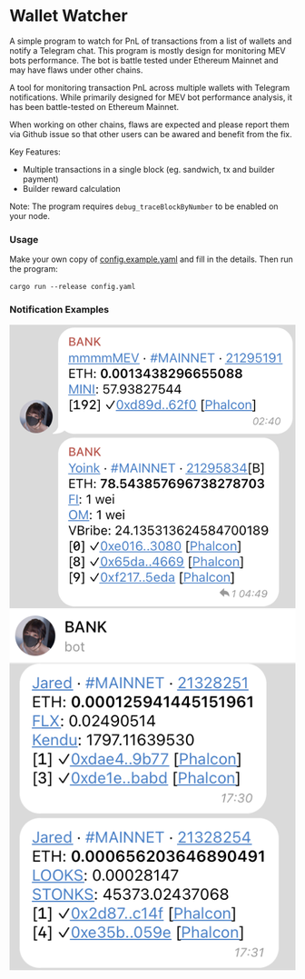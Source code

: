 # Wallet Watcher
A simple program to watch for PnL of transactions from a list of wallets and notify a Telegram chat. This program is mostly design for monitoring MEV bots performance. The bot is battle tested under Ethereum Mainnet and may have flaws under other chains.

A tool for monitoring transaction PnL across multiple wallets with Telegram notifications. While primarily designed for MEV bot performance analysis, it has been battle-tested on Ethereum Mainnet.

When working on other chains, flaws are expected and please report them via Github issue so that other users can be awared and benefit from the fix.

Key Features:
* Multiple transactions in a single block (eg. sandwich, tx and builder payment)
* Builder reward calculation

Note: The program requires `debug_traceBlockByNumber` to be enabled on your node.

### Usage
Make your own copy of [config.example.yaml](./config.example.yaml) and fill in the details. Then run the program:

```
cargo run --release config.yaml
```

### Notification Examples
![Example](./images/message.png)
![Example1](./images/message1.png)
